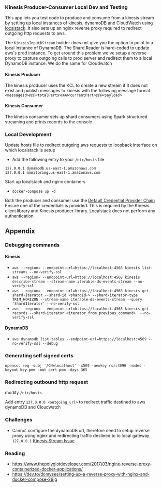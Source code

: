 ### Kinesis Producer-Consumer Local Dev and Testing

This app lets you test code to produce and consume from a kinesis stream by setting up local instances of kinesis, dynamoDB
 and CloudWatch using [localstack](https://github.com/localstack/localstack). It also sets up an nginx reverse proxy
 required to redirect outgoing http requests to aws. 

The `KinesisInputDStream` builder does not give you the option to point to a local instance of DynamoDB.
The Shard Reader is hard-coded to update aws's prod instance. To get around this problem we've setup a 
reverse proxy to capture outgoing calls to prod server and redirect them to a local DynamoDB instance. We do the same for
Cloudwatch

#### Kinesis Producer
The kinesis producer uses the KCL to create a new stream if it does not exist and publish messages to kinesis with the 
following message format
`<messageId>@@@<totalParts>@@@<currentPart>@@@<payload>`

#### Kinesis Consumer
The kinesis consumer sets up shard consumers using Spark structured streaming and prints records to the console 
 
### Local Development
Update hosts file to redirect outgoing aws requests to loopback interface on which localstack is setup
* Add the following entry to your `/etc/hosts` file
```
127.0.0.1 dynamodb.us-east-1.amazonaws.com
127.0.0.1 monitoring.us-east-1.amazonaws.com
```

Start up localstack and nginx containers
* `docker-compose up -d`

Both the producer and consumer use the [Default Credential Provider Chain](https://docs.aws.amazon.com/sdk-for-java/v1/developer-guide/credentials.html)
Ensure one of the credentials is provided. This is required by the Kinesis client library and Kinesis producer library.
Localstack does not perform any authentication

## Appendix

### Debugging commands

#### Kinesis 
* `aws --region= --endpoint-url=https://localhost:4568 kinesis list-streams --no-verify-ssl`
* `aws --region= --endpoint-url=https://localhost:4568 kinesis describe-stream --stream-name iterable-ds-events-stream --no-verify-ssl`
* `aws --region= --endpoint-url=https://localhost:4568 kinesis get-shard-iterator --shard-id <shardId-> --shard-iterator-type TRIM_HORIZON --stream-name iterable-ds-events-stream --query 'ShardIterator' --no-verify-ssl`
* `aws --region= --endpoint-url=https://localhost:4568 kinesis get-records --shard-iterator <iterator_from_previous_command>  --no-verify-ssl`

#### DynamoDB
* `aws dynamodb list-tables --endpoint-url=https://localhost:4569 --no-verify-ssl --debug`

### Generating self signed certs

`openssl req -subj '/CN=localhost' -x509 -newkey rsa:4096 -nodes -keyout key.pem -out cert.pem -days 365`

### Redirecting outbound http request
modify `/etc/hosts`

Add entry `127.0.0.0 <outgoing_url>` to redirect traffic destined to aws dynamoDB and Cloudwatch

### Challenges
* Cannot configure the dynamoDB url, therefore need to setup reverse proxy using nginx and redirecting
traffic destined to to local gateway `127.0.0.1` [Kinesis Stream Issue](https://github.com/localstack/localstack/issues/677)

### Reading
* https://www.thepolyglotdeveloper.com/2017/03/nginx-reverse-proxy-containerized-docker-applications/
* https://dev.to/domysee/setting-up-a-reverse-proxy-with-nginx-and-docker-compose-29jg 